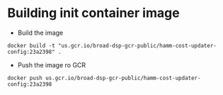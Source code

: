 # Building init container image

* Build the image
```
docker build -t "us.gcr.io/broad-dsp-gcr-public/hamm-cost-updater-config:23a2398" .
```
* Push the image ro GCR
```
docker push us.gcr.io/broad-dsp-gcr-public/hamm-cost-updater-config:23a2398
```